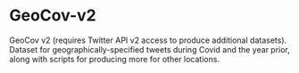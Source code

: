 # GeoCov-v2
GeoCov v2 (requires Twitter API v2 access to produce additional datasets). Dataset for geographically-specified tweets during Covid and the year prior, along with scripts for producing more for other locations.

